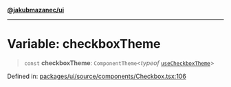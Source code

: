 [**@jakubmazanec/ui**](../README.md)

---

# Variable: checkboxTheme

> `const` **checkboxTheme**: `ComponentTheme`\<_typeof_ [`useCheckboxTheme`](useCheckboxTheme.md)\>

Defined in:
[packages/ui/source/components/Checkbox.tsx:106](https://github.com/jakubmazanec/tools/blob/a1a5edf56256b0aa4e209cc73bc7a07f5d7fc236/packages/ui/source/components/Checkbox.tsx#L106)
